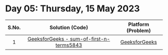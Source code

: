 # Day 05: Thursday, 15 May 2023

| S.No. |                                              Solution (Code)                                              |                                   Platform (Problem)                                    |
| :---: | :-------------------------------------------------------------------------------------------------------: | :-------------------------------------------------------------------------------------: |
|   1   | [GeeksforGeeks - sum-of-first-n-terms5843](/Day%2005%20-%20150523/GFG%20-%20sum-of-first-n-terms5843.cpp) | [GeeksforGeeks](https://practice.geeksforgeeks.org/problems/sum-of-first-n-terms5843/1) |
